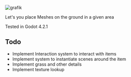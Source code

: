 ![grafik](https://github.com/geralwo/ForestAreaAddon/assets/89428719/12cede1e-6df1-469c-894c-d549e060f8a3)


Let's you place Meshes on the ground in a given area

Tested in Godot 4.2.1

## Todo
- Implement Interaction system to interact with items
- Implement system to instantiate scenes around the item
- Implement grass and other details
- Implement texture lookup
